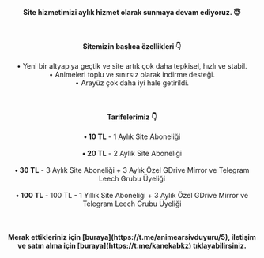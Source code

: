 <div align="center">
<b>Site hizmetimizi aylık hizmet olarak sunmaya devam ediyoruz. 😇</b><br /><br /><br /><br />
<b>Sitemizin başlıca özellikleri 👇</b><br /><br />
• Yeni bir altyapıya geçtik ve site artık çok daha tepkisel, hızlı ve stabil.<br />
• Animeleri toplu ve sınırsız olarak indirme desteği.<br />
• Arayüz çok daha iyi hale getirildi.<br /><br /><br /><br />
<b>Tarifelerimiz 👇</b><br /><br />
<b>• 10 TL</b> - 1 Aylık Site Aboneliği<br /><br />
<b>• 20 TL</b> - 2 Aylık Site Aboneliği<br /><br />
<b>• 30 TL</b> - 3 Aylık Site Aboneliği + 3 Aylık Özel GDrive Mirror ve Telegram Leech Grubu Üyeliği<br /><br />
<b>• 100 TL</b> - 100 TL - 1 Yıllık Site Aboneliği + 3 Aylık Özel GDrive Mirror ve Telegram Leech Grubu Üyeliği<br /><br /><br /><br />
<b>Merak ettikleriniz için [buraya](https://t.me/animearsivduyuru/5), iletişim ve satın alma için [buraya](https://t.me/kanekabkz) tıklayabilirsiniz.</b>
</div>
